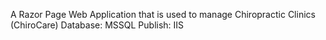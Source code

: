 A Razor Page Web Application that is used to manage Chiropractic Clinics (ChiroCare)
Database: MSSQL
Publish: IIS

